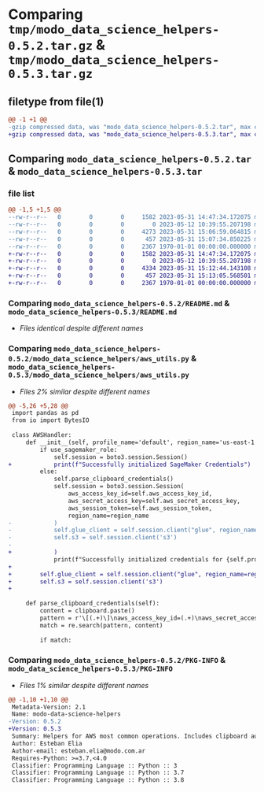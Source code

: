 # Comparing `tmp/modo_data_science_helpers-0.5.2.tar.gz` & `tmp/modo_data_science_helpers-0.5.3.tar.gz`

## filetype from file(1)

```diff
@@ -1 +1 @@
-gzip compressed data, was "modo_data_science_helpers-0.5.2.tar", max compression
+gzip compressed data, was "modo_data_science_helpers-0.5.3.tar", max compression
```

## Comparing `modo_data_science_helpers-0.5.2.tar` & `modo_data_science_helpers-0.5.3.tar`

### file list

```diff
@@ -1,5 +1,5 @@
--rw-r--r--   0        0        0     1582 2023-05-31 14:47:34.172075 modo_data_science_helpers-0.5.2/README.md
--rw-r--r--   0        0        0        0 2023-05-12 10:39:55.207198 modo_data_science_helpers-0.5.2/modo_data_science_helpers/__init__.py
--rw-r--r--   0        0        0     4273 2023-05-31 15:06:59.064815 modo_data_science_helpers-0.5.2/modo_data_science_helpers/aws_utils.py
--rw-r--r--   0        0        0      457 2023-05-31 15:07:34.850225 modo_data_science_helpers-0.5.2/pyproject.toml
--rw-r--r--   0        0        0     2367 1970-01-01 00:00:00.000000 modo_data_science_helpers-0.5.2/PKG-INFO
+-rw-r--r--   0        0        0     1582 2023-05-31 14:47:34.172075 modo_data_science_helpers-0.5.3/README.md
+-rw-r--r--   0        0        0        0 2023-05-12 10:39:55.207198 modo_data_science_helpers-0.5.3/modo_data_science_helpers/__init__.py
+-rw-r--r--   0        0        0     4334 2023-05-31 15:12:44.143108 modo_data_science_helpers-0.5.3/modo_data_science_helpers/aws_utils.py
+-rw-r--r--   0        0        0      457 2023-05-31 15:13:05.568501 modo_data_science_helpers-0.5.3/pyproject.toml
+-rw-r--r--   0        0        0     2367 1970-01-01 00:00:00.000000 modo_data_science_helpers-0.5.3/PKG-INFO
```

### Comparing `modo_data_science_helpers-0.5.2/README.md` & `modo_data_science_helpers-0.5.3/README.md`

 * *Files identical despite different names*

### Comparing `modo_data_science_helpers-0.5.2/modo_data_science_helpers/aws_utils.py` & `modo_data_science_helpers-0.5.3/modo_data_science_helpers/aws_utils.py`

 * *Files 2% similar despite different names*

```diff
@@ -5,26 +5,28 @@
 import pandas as pd
 from io import BytesIO
 
 class AWSHandler:
     def __init__(self, profile_name='default', region_name='us-east-1', use_sagemaker_role=False):
         if use_sagemaker_role:
             self.session = boto3.session.Session()
+            print(f"Successfully initialized SageMaker Credentials")
         else:
             self.parse_clipboard_credentials()            
             self.session = boto3.session.Session(
                 aws_access_key_id=self.aws_access_key_id,
                 aws_secret_access_key=self.aws_secret_access_key,
                 aws_session_token=self.aws_session_token,
                 region_name=region_name
-            )                   
-            self.glue_client = self.session.client("glue", region_name=region_name)        
-            self.s3 = self.session.client('s3')
-            
+            )      
             print(f"Successfully initialized credentials for {self.profile_name.split('_')[1]}")
+            
+        self.glue_client = self.session.client("glue", region_name=region_name)        
+        self.s3 = self.session.client('s3')
+            
         
     def parse_clipboard_credentials(self):
         content = clipboard.paste()
         pattern = r'\[(.+)\]\naws_access_key_id=(.+)\naws_secret_access_key=(.+)\naws_session_token=(.+)'
         match = re.search(pattern, content)
 
         if match:
```

### Comparing `modo_data_science_helpers-0.5.2/PKG-INFO` & `modo_data_science_helpers-0.5.3/PKG-INFO`

 * *Files 1% similar despite different names*

```diff
@@ -1,10 +1,10 @@
 Metadata-Version: 2.1
 Name: modo-data-science-helpers
-Version: 0.5.2
+Version: 0.5.3
 Summary: Helpers for AWS most common operations. Includes clipboard auth
 Author: Esteban Elia
 Author-email: esteban.elia@modo.com.ar
 Requires-Python: >=3.7,<4.0
 Classifier: Programming Language :: Python :: 3
 Classifier: Programming Language :: Python :: 3.7
 Classifier: Programming Language :: Python :: 3.8
```

